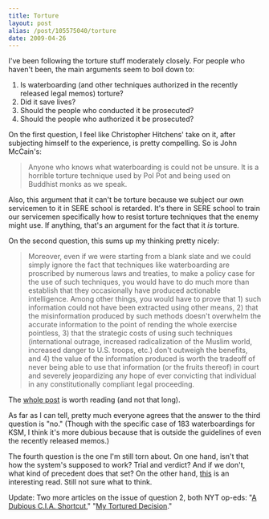 ```yaml
---
title: Torture
layout: post
alias: /post/105575040/torture
date: 2009-04-26
---
```


I've been following the torture stuff moderately closely. For people who
haven't been, the main arguments seem to boil down to:

1.  Is waterboarding (and other techniques authorized in the recently
    released legal memos) torture?
2.  Did it save lives?
3.  Should the people who conducted it be prosecuted?
4.  Should the people who authorized it be prosecuted?

On the first question, I feel like Christopher Hitchens' take on it,
after subjecting himself to the experience, is pretty compelling. So is
John McCain's:

> Anyone who knows what waterboarding is could not be unsure. It is a
> horrible torture technique used by Pol Pot and being used on Buddhist
> monks as we speak.

Also, this argument that it can't be torture because we subject our own
servicemen to it in SERE school is retarded. It's there in SERE school
to train our servicemen specifically how to resist torture techniques
that the enemy might use. If anything, that's an argument for the fact
that it *is* torture.

On the second question, this sums up my thinking pretty nicely:

> Moreover, even if we were starting from a blank slate and we could
> simply ignore the fact that techniques like waterboarding are
> proscribed by numerous laws and treaties, to make a policy case for
> the use of such techniques, you would have to do much more than
> establish that they occasionally have produced actionable
> intelligence. Among other things, you would have to prove that 1) such
> information could not have been extracted using other means, 2) that
> the misinformation produced by such methods doesn't overwhelm the
> accurate information to the point of rending the whole exercise
> pointless, 3) that the strategic costs of using such techniques
> (international outrage, increased radicalization of the Muslim world,
> increased danger to U.S. troops, etc.) don't outweigh the benefits,
> and 4) the value of the information produced is worth the tradeoff of
> never being able to use that information (or the fruits thereof) in
> court and severely jeopardizing any hope of ever convicting that
> individual in any constitutionally compliant legal proceeding.

The [whole
post](http://www.anonymousliberal.com/2009/04/who-cares-whether-torture-is-effective.html)
is worth reading (and not that long).

As far as I can tell, pretty much everyone agrees that the answer to the
third question is "no." (Though with the specific case of 183
waterboardings for KSM, I think it's more dubious because that is
outside the guidelines of even the recently released memos.)

The fourth question is the one I'm still torn about. On one hand, isn't
that how the system's supposed to work? Trial and verdict? And if we
don't, what kind of precedent does that set? On the other hand,
[this](http://politics.theatlantic.com/2009/04/why_obama_doesnt_care_about_yoo.php)
is an interesting read. Still not sure what to think.

Update: Two more articles on the issue of question 2, both NYT op-eds:
"[A Dubious C.I.A.
Shortcut](http://www.nytimes.com/2009/04/24/opinion/24zelikow.html),"
"[My Tortured
Decision](http://www.nytimes.com/2009/04/23/opinion/23soufan.html)."
